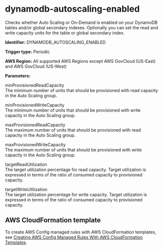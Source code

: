 # dynamodb\-autoscaling\-enabled<a name="dynamodb-autoscaling-enabled"></a>

Checks whether Auto Scaling or On\-Demand is enabled on your DynamoDB tables and/or global secondary indexes\. Optionally you can set the read and write capacity units for the table or global secondary index\.

**Identifier:** DYNAMODB\_AUTOSCALING\_ENABLED

**Trigger type:** Periodic

**AWS Region:** All supported AWS Regions except AWS GovCloud \(US\-East\) and AWS GovCloud \(US\-West\)

**Parameters:**

minProvisionedReadCapacity  
The minimum number of units that should be provisioned with read capacity in the Auto Scaling group\.

minProvisionedWriteCapacity  
The minimum number of units that should be provisioned with write capacity in the Auto Scaling group\.

maxProvisionedReadCapacity  
The maximum number of units that should be provisioned with read capacity in the Auto Scaling group\.

maxProvisionedWriteCapacity  
The maximum number of units that should be provisioned with write capacity in the Auto Scaling group\.

targetReadUtilization  
The target utilization percentage for read capacity\. Target utilization is expressed in terms of the ratio of consumed capacity to provisioned capacity\.

targetWriteUtilization  
The target utilization percentage for write capacity\. Target utilization is expressed in terms of the ratio of consumed capacity to provisioned capacity\.

## AWS CloudFormation template<a name="w24aac11c29c17c93c15"></a>

To create AWS Config managed rules with AWS CloudFormation templates, see [Creating AWS Config Managed Rules With AWS CloudFormation Templates](aws-config-managed-rules-cloudformation-templates.md)\.